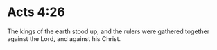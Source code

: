 # Acts 4:26

The kings of the earth stood up, and the rulers were gathered together against the Lord, and against his Christ.